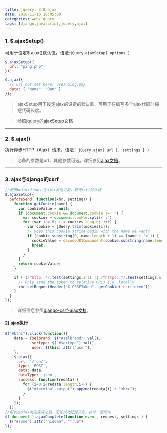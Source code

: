 ```yaml
---
title: jquery: 3.0 ajax
date: 2016-11-16 16:05:00
categories: web/jquery
tags: [django,javascript,jquery,ajax]
---
```


### 1. $.ajaxSetup()
可用于设定$.ajax()默认值，语法:`jQuery.ajaxSetup( options )`
``` javascript
$.ajaxSetup({
  url: "ping.php"
});

$.ajax({
  // url not set here; uses ping.php
  data: { "name": "Dan" }
});
```
> ajaxSetup用于设定ajax的设定的默认值，可用于在编写多个ajax代码时缩短代码长度。

> 参照jquery的[ajaxSetup文档](http://api.jquery.com/jQuery.ajaxSetup/)

---

### 2. $.ajax()
执行异步HTTP（Ajax）请求，语法：`jQuery.ajax( url [, settings ] )`
> 必备的参数是url，其他参数可选，详细参见[ajax文档](http://api.jquery.com/jQuery.ajax/)。


---

### 3. ajax与django的csrf
``` javascript
//使用beforeSend，在ajax发送之前，获得csrf的认证
$.ajaxSetup({
  beforeSend: function(xhr, settings) {
    function getCookie(name) {
      var cookieValue = null;
      if (document.cookie && document.cookie != '') {
        var cookies = document.cookie.split(';');
        for (var i = 0; i < cookies.length; i++) {
          var cookie = jQuery.trim(cookies[i]);
          // Does this cookie string begin with the name we want?
          if (cookie.substring(0, name.length + 1) == (name + '=')) {
            cookieValue = decodeURIComponent(cookie.substring(name.length + 1));
            break;
          }
        }
      }
      return cookieValue;
    }

    if (!(/^http:.*/.test(settings.url) || /^https:.*/.test(settings.url))) {
      // Only send the token to relative URLs i.e. locally.
      xhr.setRequestHeader("X-CSRFToken", getCookie('csrftoken'));
    }
  }
});
```
> 详细信息参照[django-csrf-ajax文档](https://docs.djangoproject.com/en/1.11/ref/csrf/#ajax)。

#### 2) ajax执行
``` javascript
$("#btn1").click(function(){
    data = {selbrand: $("#selbrand").val(),
            sertype: $("#sertype").val(),
            user: $(this).attr("user"),
    };
    $.ajax({
      url: '/run/',
      type: 'POST',
      data: data,
      dataType: 'json',
      success: function(redata) {
        for (i=0;i<redata.length;i++) {
          $("#terminal-output").append(redata[i] + "<br>");
        }
      }
    });
  });
//可以在ajax发送完成之后，无论成功还是失败，执行一些动作
$( document ).ajaxComplete(function(event, request, settings ) {
  $("#some").attr("hidden", "True");
});
```
